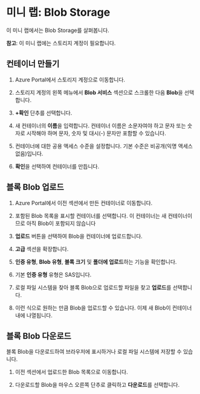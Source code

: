 ﻿# 미니 랩: Blob Storage

이 미니 랩에서는 Blob Storage를 살펴봅니다.

**참고**: 이 미니 랩에는 스토리지 계정이 필요합니다.

## 컨테이너 만들기

1. Azure Portal에서 스토리지 계정으로 이동합니다.

2. 스토리지 계정의 왼쪽 메뉴에서 **Blob 서비스** 섹션으로 스크롤한 다음 **Blob**을 선택합니다.

3. **+확인** 단추를 선택합니다.

4. 새 컨테이너의 **이름**을 입력합니다. 컨테이너 이름은 소문자여야 하고 문자 또는 숫자로 시작해야 하며 문자, 숫자 및 대시(-) 문자만 포함할 수 있습니다. 

5. 컨테이너에 대한 공용 액세스 수준을 설정합니다. 기본 수준은 비공개(익명 액세스 없음)입니다.

6. **확인**을 선택하여 컨테이너를 만듭니다.

## 블록 Blob 업로드

1. Azure Portal에서 이전 섹션에서 만든 컨테이너로 이동합니다.

2. 포함된 Blob 목록을 표시할 컨테이너를 선택합니다. 이 컨테이너는 새 컨테이너이므로 아직 Blob이 포함되지 않습니다

3. **업로드** 버튼을 선택하여 Blob을 컨테이너에 업로드합니다.

4. **고급** 섹션을 확장합니다.

5. **인증 유형**, **Blob 유형**, **블록 크기** 및 **폴더에 업로드**하는 기능을 확인합니다.

6. 기본 **인증 유형** 유형은 SAS입니다.

4. 로컬 파일 시스템을 찾아 블록 Blob으로 업로드할 파일을 찾고 **업로드**를 선택합니다.

5. 이런 식으로 원하는 만큼 Blob을 업로드할 수 있습니다. 이제 새 Blob이 컨테이너 내에 나열됩니다.

## 블록 Blob 다운로드

블록 Blob을 다운로드하여 브라우저에 표시하거나 로컬 파일 시스템에 저장할 수 있습니다. 

1. 이전 섹션에서 업로드한 Blob 목록으로 이동합니다.

2. 다운로드할 Blob을 마우스 오른쪽 단추로 클릭하고 **다운로드**를 선택합니다.

